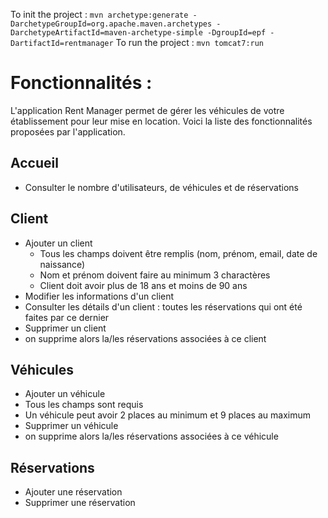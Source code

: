 To init the project : `mvn archetype:generate -DarchetypeGroupId=org.apache.maven.archetypes -DarchetypeArtifactId=maven-archetype-simple -DgroupId=epf -DartifactId=rentmanager`
To run the project : `mvn tomcat7:run`


# Fonctionnalités : 

L'application Rent Manager permet de gérer les véhicules de votre établissement pour leur mise en location. 
Voici la liste des fonctionnalités proposées par l'application.

## Accueil

* Consulter le nombre d'utilisateurs, de véhicules et de réservations

## Client

* Ajouter un client 
  * Tous les champs doivent être remplis (nom, prénom, email, date de naissance)
  * Nom et prénom doivent faire au minimum 3 charactères
  * Client doit avoir plus de 18 ans et moins de 90 ans
* Modifier les informations d'un client
* Consulter les détails d'un client : toutes les réservations qui ont été faites par ce dernier
* Supprimer un client
 * on supprime alors la/les réservations associées à ce client

## Véhicules 

*  Ajouter un véhicule
  *  Tous les champs sont requis
  *  Un véhicule peut avoir 2 places au minimum et 9 places au maximum
*  Supprimer un véhicule
  * on supprime alors la/les réservations associées à ce véhicule


## Réservations

* Ajouter une réservation
* Supprimer une réservation
